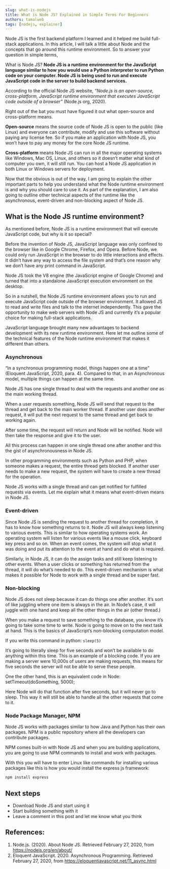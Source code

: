 ```yaml
---
slug: what-is-nodejs
title: What is Node JS? Explained in Simple Terms For Beginners
authors: tamalweb
tags: [nodejs, explainer]
---
```


Node JS is the first backend platform I learned and it helped me build full-stack applications. In this article, I will talk a little about Node and the concepts that go around this runtime environment. So to answer your question in simple terms,

What is Node JS? **Node JS is a runtime environment for the JavaScript language similar to how you would use a Python interpreter to run Python code on your computer. Node JS is being used to run and execute JavaScript code in the server to build backend services.**

According to the official Node JS website, _“Node.js is an open-source, cross-platform, JavaScript runtime environment that executes JavaScript code outside of a browser”_ (Node.js org, 2020).

Right out of the bat you must have figured it out what open-source and cross-platform means.

<!-- truncate -->

**Open-source** means the source code of Node JS is open to the public (like Linux) and everyone can contribute, modify and use this software without paying any license fee. So if you make an application with Node JS, you won’t have to pay any money for the core Node JS runtime.

**Cross-platform** means Node JS can run in all the major operating systems like Windows, Mac OS, Linux, and others so it doesn’t matter what kind of computer you own, it will still run. You can host a Node JS application in both Linux or Windows servers for deployment.

Now that the obvious is out of the way, I am going to explain the other important parts to help you understand what the Node runtime environment is and why you should care to use it. As part of the explanation, I am also going to outline other technical aspects of the runtime like the asynchronous, event-driven and non-blocking aspect of Node JS.

## What is the Node JS runtime environment?

As mentioned before, Node JS is a runtime environment that will execute JavaScript code, but why is it so special?

Before the invention of Node JS, JavaScript language was only confined to the browser like in Google Chrome, Firefox, and Opera. Before Node, we could only run JavaScript in the browser to do little interactions and effects. It didn’t have any way to access the file system and that’s one reason why we don’t have any print command in JavaScript.

Node JS took the V8 engine (the JavaScript engine of Google Chrome) and turned that into a standalone JavaScript execution environment on the desktop.

So in a nutshell, the Node JS runtime environment allows you to run and execute JavaScript code outside of the browser environment. It allowed JS to read and write files and talk to the internet independently. This gave the opportunity to make web servers with Node JS and currently it’s a popular choice for making full-stack applications.

JavaScript language brought many new advantages to backend development with its new runtime environment. Here let me outline some of the technical features of the Node runtime environment that makes it different than others.

### Asynchronous

“In a synchronous programming model, things happen one at a time” (Eloquent JavaScript, 2020, para. 4). Compared to that, in an Asynchronous model, multiple things can happen at the same time.

Node JS has one single thread to deal with the requests and another one as the main working thread.

When a user requests something, Node JS will send that request to the thread and get back to the main worker thread. If another user does another request, it will put the next request to the same thread and get back to working again.

After some time, the request will return and Node will be notified. Node will then take the response and give it to the user.

All this process can happen in one single thread one after another and this the gist of asynchronousness in Node JS.

In other programming environments such as Python and PHP, when someone makes a request, the entire thread gets blocked. If another user needs to make a new request, the system will have to create a new thread for the operation.

Node JS works with a single thread and can get notified for fulfilled requests via events. Let me explain what it means what event-driven means in Node JS.

### Event-driven

Since Node JS is sending the request to another thread for completion, it has to know how something returns to it. Node JS will always keep listening to various events. This is similar to how operating systems work. An operating system will listen for various events like a mouse click, keyboard key press and so on. When an event comes, the system will stop what it was doing and put its attention to the event at hand and do what is required.

Similarly, in Node JS, it can do the assign tasks and still keep listening to other events. When a user clicks or something has returned from the thread, it will do what’s needed to do. This event-driven mechanism is what makes it possible for Node to work with a single thread and be super fast.

### Non-blocking

Node JS does not sleep because it can do things one after another. It’s sort of like juggling where one item is always in the air. In Node’s case, it will juggle with one hand and keep all the other things in the air (other thread.)

When you make a request to save something to the database, you know it’s going to take some time to write. Node is going to move on to the next task at hand. This is the basics of JavaScript’s non-blocking computation model.

If you write this command in python: `sleep(5)`

It’s going to literally sleep for five seconds and won’t be available to do anything within this time. This is an example of a blocking code. If you are making a server were 10,000s of users are making requests, this means for five seconds the server will not be able to serve these people.

One the other hand, this is an equivalent code in Node: setTimeout(doSomething, 5000);

Here Node will do that function after five seconds, but it will never go to sleep. This way it will still be able to handle all the other requests that come to it.

### Node Package Manager, NPM

Node JS works with packages similar to how Java and Python has their own packages. NPM is a public repository where all the developers can contribute packages.

NPM comes built-in with Node JS and when you are building applications, you are going to use NPM commands to install and work with packages.

With this you will have to enter Linux like commands for installing various packages like this is how you would install the express js framework:

```js
npm install express
```

## Next steps

- Download Node JS and start using it
- Start building something with it
- Leave a comment in this post and let me know what you think

## References:

1. Node.js. (2020). About Node JS. Retrieved February 27, 2020, from https://nodejs.org/en/about/
2. Eloquent JavaScript. 2020. Asynchronous Programming. Retrieved February 27, 2020, from https://eloquentjavascript.net/11_async.html
